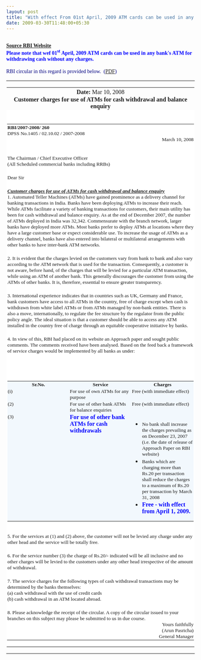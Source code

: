 ```yaml
---
layout: post
title: "With effect From 01st April, 2009 ATM cards can be used in any bank’s ATM"
date: 2009-03-30T11:48:00+05:30
---
```


<div class='post'>
<div class="gmail_quote"><br> <div style="MARGIN: 0in 0in 0pt"><b><span style="COLOR: blue; FONT-FAMILY: &#39;Palatino Linotype&#39;"><u><font color="#ff0000"><a href="http://www.rbi.org.in/" target="_blank">Source RBI Website</a></font></u></span></b></div>  <div style="MARGIN: 0in 0in 0pt"><b><span style="COLOR: blue; FONT-FAMILY: &#39;Palatino Linotype&#39;">Please note that wef 01<sup>st</sup> April, 2009 ATM cards can be used in any bank's ATM for withdrawing cash without any charges.</span></b></div>  <div style="MARGIN: 0in 0in 0pt"><b><span style="COLOR: blue; FONT-FAMILY: &#39;Palatino Linotype&#39;"></span></b><span style="FONT-FAMILY: &#39;Palatino Linotype&#39;"></span> </div> <div style="MARGIN: 0in 0in 0pt"><span style="COLOR: navy; FONT-FAMILY: &#39;Palatino Linotype&#39;">RBI circular in this regard is provided below.  (<a href="http://www.iba.org.in/whatsnew1.asp?memoref=ATM%20Charges.pdf" target="_blank">PDF</a>)</span></div>  <table style="WIDTH: 100%" cellpadding="0" width="100%" border="0"> <tbody> <tr> <td style="BORDER-RIGHT: #ece9d8; PADDING-RIGHT: 0.75pt; BORDER-TOP: #ece9d8; PADDING-LEFT: 0.75pt; PADDING-BOTTOM: 0.75pt; BORDER-LEFT: #ece9d8; WIDTH: 100%; PADDING-TOP: 0.75pt; BORDER-BOTTOM: #ece9d8; BACKGROUND-COLOR: transparent" width="100%">  <table style="WIDTH: 100%" cellpadding="0" width="100%" border="0"> <tbody> <tr> <td style="BORDER-RIGHT: #ece9d8; PADDING-RIGHT: 0.75pt; BORDER-TOP: #ece9d8; PADDING-LEFT: 0.75pt; BACKGROUND: white; PADDING-BOTTOM: 0.75pt; BORDER-LEFT: #ece9d8; PADDING-TOP: 0.75pt; BORDER-BOTTOM: #ece9d8"> <p style="MARGIN: 0in 0in 0pt; TEXT-ALIGN: center" align="center"><span style="FONT-FAMILY: &#39;Palatino Linotype&#39;"></span></p></td></tr> <tr> <td style="BORDER-RIGHT: #ece9d8; PADDING-RIGHT: 0.75pt; BORDER-TOP: #ece9d8; PADDING-LEFT: 0.75pt; PADDING-BOTTOM: 0.75pt; BORDER-LEFT: #ece9d8; PADDING-TOP: 0.75pt; BORDER-BOTTOM: #ece9d8; BACKGROUND-COLOR: transparent">  <p style="MARGIN: 0in 0in 0pt; TEXT-ALIGN: center" align="center"><b><span style="FONT-FAMILY: &#39;Palatino Linotype&#39;">Date: </span></b><span style="FONT-FAMILY: &#39;Palatino Linotype&#39;">Mar 10, 2008</span><span style="FONT-FAMILY: &#39;Palatino Linotype&#39;"></span></p> </td></tr> <tr> <td style="BORDER-RIGHT: #ece9d8; PADDING-RIGHT: 0.75pt; BORDER-TOP: #ece9d8; PADDING-LEFT: 0.75pt; PADDING-BOTTOM: 0.75pt; BORDER-LEFT: #ece9d8; PADDING-TOP: 0.75pt; BORDER-BOTTOM: #ece9d8; BACKGROUND-COLOR: transparent">  <p style="MARGIN: 0in 0in 0pt; TEXT-ALIGN: center" align="center"><b><span style="FONT-FAMILY: &#39;Palatino Linotype&#39;">Customer charges for use of ATMs for cash withdrawal and balance enquiry </span></b><span style="FONT-FAMILY: &#39;Palatino Linotype&#39;"></span></p> </td></tr> <tr> <td style="BORDER-RIGHT: #ece9d8; PADDING-RIGHT: 0.75pt; BORDER-TOP: #ece9d8; PADDING-LEFT: 0.75pt; BACKGROUND: white; PADDING-BOTTOM: 0.75pt; BORDER-LEFT: #ece9d8; PADDING-TOP: 0.75pt; BORDER-BOTTOM: #ece9d8"> <p style="MARGIN: 0in 0in 0pt"><span style="FONT-FAMILY: &#39;Palatino Linotype&#39;"></span> </p> <div align="center"> <table style="WIDTH: 100%" cellpadding="0" width="100%" border="0"> <tbody> <tr> <td style="BORDER-RIGHT: #ece9d8; PADDING-RIGHT: 0.75pt; BORDER-TOP: #ece9d8; PADDING-LEFT: 0.75pt; PADDING-BOTTOM: 0.75pt; BORDER-LEFT: #ece9d8; WIDTH: 100%; PADDING-TOP: 0.75pt; BORDER-BOTTOM: #ece9d8; BACKGROUND-COLOR: transparent" width="100%">  <p style="MARGIN: 0in 0in 0pt"><b><span style="FONT-SIZE: 10pt; FONT-FAMILY: &#39;Palatino Linotype&#39;">RBI/2007-2008/ 260</span></b><span style="FONT-SIZE: 10pt; FONT-FAMILY: &#39;Palatino Linotype&#39;"><br>DPSS No.1405 / 02.10.02 / 2007-2008</span><span style="FONT-FAMILY: &#39;Palatino Linotype&#39;"> </span><span style="FONT-FAMILY: &#39;Palatino Linotype&#39;"></span></p>  <p style="MARGIN: 0in 0in 0pt; TEXT-ALIGN: right" align="right"><span style="FONT-SIZE: 10pt; FONT-FAMILY: &#39;Palatino Linotype&#39;">March 10, 2008</span><span style="FONT-FAMILY: &#39;Palatino Linotype&#39;"></span></p>  <p style="MARGIN: 0in 0in 0pt"><span style="FONT-FAMILY: &#39;Palatino Linotype&#39;"><br></span><span style="FONT-SIZE: 10pt; FONT-FAMILY: &#39;Palatino Linotype&#39;"><br>The Chairman / Chief Executive Officer<br>(All Scheduled commercial banks including RRBs)</span><span style="FONT-FAMILY: &#39;Palatino Linotype&#39;"> </span></p>  <p style="MARGIN: 0in 0in 0pt"><span style="FONT-FAMILY: &#39;Palatino Linotype&#39;"></span> </p> <p style="MARGIN: 0in 0in 0pt"><span style="FONT-SIZE: 10pt; FONT-FAMILY: &#39;Palatino Linotype&#39;">Dear Sir</span><span style="FONT-FAMILY: &#39;Palatino Linotype&#39;"> </span></p> <p style="MARGIN: 0in 0in 0pt"><span style="FONT-FAMILY: &#39;Palatino Linotype&#39;"></span><span style="FONT-FAMILY: &#39;Palatino Linotype&#39;"></span> </p> <p style="MARGIN: 0in 0in 0pt"><b><i><u><span style="FONT-SIZE: 10pt; FONT-FAMILY: &#39;Palatino Linotype&#39;">Customer charges for use of ATMs for cash withdrawal and balance enquiry</span></u></i></b><span style="FONT-FAMILY: &#39;Palatino Linotype&#39;"> </span><span style="FONT-FAMILY: &#39;Palatino Linotype&#39;"></span></p>  <p style="MARGIN: 0in 0in 0pt"><span style="FONT-SIZE: 10pt; FONT-FAMILY: &#39;Palatino Linotype&#39;">1. Automated Teller Machines (ATMs) have gained prominence as a delivery channel for banking transactions in India. Banks have been deploying ATMs to increase their reach. While ATMs facilitate a variety of banking transactions for customers, their main utility has been for cash withdrawal and balance enquiry. As at the end of December 2007, the number of ATMs deployed in India was 32,342. Commensurate with the branch network, larger banks have deployed more ATMs. Most banks prefer to deploy ATMs at locations where they have a large customer base or expect considerable use. To increase the usage of ATMs as a delivery channel, banks have also entered into bilateral or multilateral arrangements with other banks to have inter-bank ATM networks.</span><span style="FONT-FAMILY: &#39;Palatino Linotype&#39;"> </span><span style="FONT-FAMILY: &#39;Palatino Linotype&#39;"></span></p>  <p style="MARGIN: 0in 0in 0pt"><span style="FONT-SIZE: 10pt; FONT-FAMILY: &#39;Palatino Linotype&#39;"></span> </p> <p style="MARGIN: 0in 0in 0pt"><span style="FONT-SIZE: 10pt; FONT-FAMILY: &#39;Palatino Linotype&#39;">2. It is evident that the charges levied on the customers vary from bank to bank and also vary according to the ATM network that is used for the transaction. Consequently, a customer is not aware, before hand, of the charges that will be levied for a particular ATM transaction, while using an ATM of another bank. This generally discourages the customer from using the ATMs of other banks. It is, therefore, essential to ensure greater transparency.</span><span style="FONT-FAMILY: &#39;Palatino Linotype&#39;"> </span><span style="FONT-FAMILY: &#39;Palatino Linotype&#39;"></span></p>  <p style="MARGIN: 0in 0in 0pt"><span style="FONT-SIZE: 10pt; FONT-FAMILY: &#39;Palatino Linotype&#39;"></span> </p> <p style="MARGIN: 0in 0in 0pt"><span style="FONT-SIZE: 10pt; FONT-FAMILY: &#39;Palatino Linotype&#39;">3. International experience indicates that in countries such as UK, Germany and France, bank customers have access to all ATMs in the country, free of charge except when cash is withdrawn from white label ATMs or from ATMs managed by non-bank entities. There is also a move, internationally, to regulate the fee structure by the regulator from the public policy angle. The ideal situation is that a customer should be able to access any ATM installed in the country free of charge through an equitable cooperative initiative by banks.</span><span style="FONT-FAMILY: &#39;Palatino Linotype&#39;"> </span><span style="FONT-FAMILY: &#39;Palatino Linotype&#39;"></span></p>  <p style="MARGIN: 0in 0in 0pt"><span style="FONT-SIZE: 10pt; FONT-FAMILY: &#39;Palatino Linotype&#39;"></span> </p> <p style="MARGIN: 0in 0in 0pt"><span style="FONT-SIZE: 10pt; FONT-FAMILY: &#39;Palatino Linotype&#39;">4. In view of this, RBI had placed on its website an Approach paper and sought public comments. The comments received have been analysed. Based on the feed back a framework of service charges would be implemented by all banks as under:</span><span style="FONT-FAMILY: &#39;Palatino Linotype&#39;"> </span><span style="FONT-FAMILY: &#39;Palatino Linotype&#39;"></span></p>  <p style="MARGIN: 0in 0in 0pt"><span style="FONT-FAMILY: &#39;Palatino Linotype&#39;">  </span><span style="FONT-FAMILY: &#39;Palatino Linotype&#39;"></span></p> <p style="MARGIN: 0in 0in 0pt"><span style="FONT-FAMILY: &#39;Palatino Linotype&#39;"> </span><span style="FONT-FAMILY: &#39;Palatino Linotype&#39;"> </span></p> <p style="MARGIN: 0in 0in 0pt"><span style="FONT-FAMILY: &#39;Palatino Linotype&#39;"></span> </p> <div align="center"> <table style="WIDTH: 100%" cellpadding="0" width="100%" border="0"> <tbody> <tr> <td style="BORDER-RIGHT: #ece9d8; PADDING-RIGHT: 0.75pt; BORDER-TOP: #ece9d8; PADDING-LEFT: 0.75pt; BACKGROUND: #f2f8fd; PADDING-BOTTOM: 0.75pt; BORDER-LEFT: #ece9d8; WIDTH: 33%; PADDING-TOP: 0.75pt; BORDER-BOTTOM: #ece9d8" valign="top" width="33%">  <p style="MARGIN: 0in 0in 0pt; TEXT-ALIGN: center" align="center"><b><span style="FONT-SIZE: 10pt; FONT-FAMILY: &#39;Palatino Linotype&#39;">Sr.No.</span></b><span style="FONT-FAMILY: &#39;Palatino Linotype&#39;"></span></p> </td> <td style="BORDER-RIGHT: #ece9d8; PADDING-RIGHT: 0.75pt; BORDER-TOP: #ece9d8; PADDING-LEFT: 0.75pt; BACKGROUND: #f2f8fd; PADDING-BOTTOM: 0.75pt; BORDER-LEFT: #ece9d8; WIDTH: 33%; PADDING-TOP: 0.75pt; BORDER-BOTTOM: #ece9d8" valign="top" width="33%">  <p style="MARGIN: 0in 0in 0pt; TEXT-ALIGN: center" align="center"><b><span style="FONT-SIZE: 10pt; FONT-FAMILY: &#39;Palatino Linotype&#39;">Service</span></b><span style="FONT-FAMILY: &#39;Palatino Linotype&#39;"></span></p> </td> <td style="BORDER-RIGHT: #ece9d8; PADDING-RIGHT: 0.75pt; BORDER-TOP: #ece9d8; PADDING-LEFT: 0.75pt; BACKGROUND: #f2f8fd; PADDING-BOTTOM: 0.75pt; BORDER-LEFT: #ece9d8; WIDTH: 33%; PADDING-TOP: 0.75pt; BORDER-BOTTOM: #ece9d8" valign="top" width="33%">  <p style="MARGIN: 0in 0in 0pt; TEXT-ALIGN: center" align="center"><b><span style="FONT-SIZE: 10pt; FONT-FAMILY: &#39;Palatino Linotype&#39;">Charges</span></b><span style="FONT-FAMILY: &#39;Palatino Linotype&#39;"></span></p> </td></tr> <tr> <td style="BORDER-RIGHT: #ece9d8; PADDING-RIGHT: 0.75pt; BORDER-TOP: #ece9d8; PADDING-LEFT: 0.75pt; BACKGROUND: #f2f8fd; PADDING-BOTTOM: 0.75pt; BORDER-LEFT: #ece9d8; PADDING-TOP: 0.75pt; BORDER-BOTTOM: #ece9d8" valign="top">  <p style="MARGIN: 0in 0in 0pt"><span style="FONT-SIZE: 10pt; FONT-FAMILY: &#39;Palatino Linotype&#39;">(i)</span><span style="FONT-FAMILY: &#39;Palatino Linotype&#39;"> </span><span style="FONT-FAMILY: &#39;Palatino Linotype&#39;"></span></p> </td> <td style="BORDER-RIGHT: #ece9d8; PADDING-RIGHT: 0.75pt; BORDER-TOP: #ece9d8; PADDING-LEFT: 0.75pt; BACKGROUND: #f2f8fd; PADDING-BOTTOM: 0.75pt; BORDER-LEFT: #ece9d8; PADDING-TOP: 0.75pt; BORDER-BOTTOM: #ece9d8" valign="top">  <p style="MARGIN: 0in 0in 0pt"><span style="FONT-SIZE: 10pt; FONT-FAMILY: &#39;Palatino Linotype&#39;">For use of own ATMs for any purpose</span><span style="FONT-FAMILY: &#39;Palatino Linotype&#39;"> </span><span style="FONT-FAMILY: &#39;Palatino Linotype&#39;"></span></p> </td> <td style="BORDER-RIGHT: #ece9d8; PADDING-RIGHT: 0.75pt; BORDER-TOP: #ece9d8; PADDING-LEFT: 0.75pt; BACKGROUND: #f2f8fd; PADDING-BOTTOM: 0.75pt; BORDER-LEFT: #ece9d8; PADDING-TOP: 0.75pt; BORDER-BOTTOM: #ece9d8" valign="top">  <p style="MARGIN: 0in 0in 0pt"><span style="FONT-SIZE: 10pt; FONT-FAMILY: &#39;Palatino Linotype&#39;">Free (with immediate effect)</span><span style="FONT-FAMILY: &#39;Palatino Linotype&#39;"> </span><span style="FONT-FAMILY: &#39;Palatino Linotype&#39;"></span></p> </td></tr> <tr> <td style="BORDER-RIGHT: #ece9d8; PADDING-RIGHT: 0.75pt; BORDER-TOP: #ece9d8; PADDING-LEFT: 0.75pt; BACKGROUND: #f2f8fd; PADDING-BOTTOM: 0.75pt; BORDER-LEFT: #ece9d8; PADDING-TOP: 0.75pt; BORDER-BOTTOM: #ece9d8" valign="top">  <p style="MARGIN: 0in 0in 0pt"><span style="FONT-SIZE: 10pt; FONT-FAMILY: &#39;Palatino Linotype&#39;">(2)</span><span style="FONT-FAMILY: &#39;Palatino Linotype&#39;"> </span><span style="FONT-FAMILY: &#39;Palatino Linotype&#39;"></span></p> </td> <td style="BORDER-RIGHT: #ece9d8; PADDING-RIGHT: 0.75pt; BORDER-TOP: #ece9d8; PADDING-LEFT: 0.75pt; BACKGROUND: #f2f8fd; PADDING-BOTTOM: 0.75pt; BORDER-LEFT: #ece9d8; PADDING-TOP: 0.75pt; BORDER-BOTTOM: #ece9d8" valign="top">  <p style="MARGIN: 0in 0in 0pt"><span style="FONT-SIZE: 10pt; FONT-FAMILY: &#39;Palatino Linotype&#39;">For use of other bank ATMs for balance enquiries</span><span style="FONT-FAMILY: &#39;Palatino Linotype&#39;"> </span><span style="FONT-FAMILY: &#39;Palatino Linotype&#39;"></span></p> </td> <td style="BORDER-RIGHT: #ece9d8; PADDING-RIGHT: 0.75pt; BORDER-TOP: #ece9d8; PADDING-LEFT: 0.75pt; BACKGROUND: #f2f8fd; PADDING-BOTTOM: 0.75pt; BORDER-LEFT: #ece9d8; PADDING-TOP: 0.75pt; BORDER-BOTTOM: #ece9d8" valign="top">  <p style="MARGIN: 0in 0in 0pt"><span style="FONT-SIZE: 10pt; FONT-FAMILY: &#39;Palatino Linotype&#39;">Free (with immediate effect)</span><span style="FONT-FAMILY: &#39;Palatino Linotype&#39;"> </span><span style="FONT-FAMILY: &#39;Palatino Linotype&#39;"></span></p> </td></tr> <tr> <td style="BORDER-RIGHT: #ece9d8; PADDING-RIGHT: 0.75pt; BORDER-TOP: #ece9d8; PADDING-LEFT: 0.75pt; BACKGROUND: #f2f8fd; PADDING-BOTTOM: 0.75pt; BORDER-LEFT: #ece9d8; PADDING-TOP: 0.75pt; BORDER-BOTTOM: #ece9d8" valign="top">  <p style="MARGIN: 0in 0in 0pt"><span style="FONT-SIZE: 10pt; FONT-FAMILY: &#39;Palatino Linotype&#39;">(3)</span><span style="FONT-FAMILY: &#39;Palatino Linotype&#39;"> </span><span style="FONT-FAMILY: &#39;Palatino Linotype&#39;"></span></p> </td> <td style="BORDER-RIGHT: #ece9d8; PADDING-RIGHT: 0.75pt; BORDER-TOP: #ece9d8; PADDING-LEFT: 0.75pt; BACKGROUND: #f2f8fd; PADDING-BOTTOM: 0.75pt; BORDER-LEFT: #ece9d8; PADDING-TOP: 0.75pt; BORDER-BOTTOM: #ece9d8" valign="top">  <p style="MARGIN: 0in 0in 0pt"><b><span style="COLOR: blue; FONT-FAMILY: &#39;Palatino Linotype&#39;">For use of other bank ATMs for cash withdrawals</span></b><b><span style="COLOR: blue; FONT-FAMILY: &#39;Palatino Linotype&#39;"> </span></b><span style="FONT-FAMILY: &#39;Palatino Linotype&#39;"></span></p> </td> <td style="BORDER-RIGHT: #ece9d8; PADDING-RIGHT: 0.75pt; BORDER-TOP: #ece9d8; PADDING-LEFT: 0.75pt; BACKGROUND: #f2f8fd; PADDING-BOTTOM: 0.75pt; BORDER-LEFT: #ece9d8; PADDING-TOP: 0.75pt; BORDER-BOTTOM: #ece9d8" valign="top">  <ul type="disc"> <li style="MARGIN: 0in 0in 0pt"><span style="FONT-SIZE: 10pt; FONT-FAMILY: &#39;Palatino Linotype&#39;">No bank shall increase the charges prevailing as on December 23, 2007 (i.e. the date of release of Approach Paper on RBI website)</span><span style="FONT-FAMILY: &#39;Palatino Linotype&#39;"> </span><span style="FONT-FAMILY: &#39;Palatino Linotype&#39;"></span> <li style="MARGIN: 0in 0in 0pt"><span style="FONT-SIZE: 10pt; FONT-FAMILY: &#39;Palatino Linotype&#39;">Banks which are charging more than Rs.20 per transaction shall reduce the charges to a maximum of Rs.20 per transaction by March 31, 2008</span><span style="FONT-FAMILY: &#39;Palatino Linotype&#39;"> </span><span style="FONT-FAMILY: &#39;Palatino Linotype&#39;"></span> <li style="MARGIN: 0in 0in 0pt"><b><span style="COLOR: blue; FONT-FAMILY: &#39;Palatino Linotype&#39;">Free - with effect from April 1, 2009. </span></b><span style="FONT-FAMILY: &#39;Palatino Linotype&#39;"></span></li> </li></li></ul></td></tr></tbody></table></div> <p style="MARGIN: 0in 0in 0pt"><span style="FONT-SIZE: 10pt; FONT-FAMILY: &#39;Palatino Linotype&#39;"><br>5. For the services at (1) and (2) above, the customer will not be levied any charge under any other head and the service will be totally free.</span><span style="FONT-FAMILY: &#39;Palatino Linotype&#39;"> </span><span style="FONT-FAMILY: &#39;Palatino Linotype&#39;"></span></p>  <p style="MARGIN: 0in 0in 0pt"><span style="FONT-SIZE: 10pt; FONT-FAMILY: &#39;Palatino Linotype&#39;"></span> </p> <p style="MARGIN: 0in 0in 0pt"><span style="FONT-SIZE: 10pt; FONT-FAMILY: &#39;Palatino Linotype&#39;">6. For the service number (3) the charge of Rs.20/- indicated will be all inclusive and no other charges will be levied to the customers under any other head irrespective of the amount of withdrawal. </span><span style="FONT-FAMILY: &#39;Palatino Linotype&#39;"></span></p>  <p style="MARGIN: 0in 0in 0pt"><span style="FONT-SIZE: 10pt; FONT-FAMILY: &#39;Palatino Linotype&#39;"></span> </p> <p style="MARGIN: 0in 0in 0pt"><span style="FONT-SIZE: 10pt; FONT-FAMILY: &#39;Palatino Linotype&#39;">7. The service charges for the following types of cash withdrawal transactions may be determined by the banks themselves:</span><span style="FONT-FAMILY: &#39;Palatino Linotype&#39;"> </span><span style="FONT-FAMILY: &#39;Palatino Linotype&#39;"></span></p>  <p style="MARGIN: 0in 0in 0pt"><span style="FONT-SIZE: 10pt; FONT-FAMILY: &#39;Palatino Linotype&#39;">(a) cash withdrawal with the use of credit cards<br>(b) cash withdrawal in an ATM located abroad. </span><span style="FONT-FAMILY: &#39;Palatino Linotype&#39;"></span></p>  <p style="MARGIN: 0in 0in 0pt"><span style="FONT-SIZE: 10pt; FONT-FAMILY: &#39;Palatino Linotype&#39;"></span> </p> <p style="MARGIN: 0in 0in 0pt"><span style="FONT-SIZE: 10pt; FONT-FAMILY: &#39;Palatino Linotype&#39;">8. Please acknowledge the receipt of the circular. A copy of the circular issued to your branches on this subject may please be submitted to us in due course.</span><span style="FONT-FAMILY: &#39;Palatino Linotype&#39;"> </span><span style="FONT-FAMILY: &#39;Palatino Linotype&#39;"></span></p>  <p style="MARGIN: 0in 0in 0pt; TEXT-ALIGN: right" align="right"><span style="FONT-SIZE: 10pt; FONT-FAMILY: &#39;Palatino Linotype&#39;">Yours faithfully</span><span style="FONT-FAMILY: &#39;Palatino Linotype&#39;"> </span><span style="FONT-FAMILY: &#39;Palatino Linotype&#39;"></span></p>  <p style="MARGIN: 0in 0in 0pt; TEXT-ALIGN: right" align="right"><span style="FONT-SIZE: 10pt; FONT-FAMILY: &#39;Palatino Linotype&#39;">(Arun Pasricha)<br>General Manager</span><span style="FONT-FAMILY: &#39;Palatino Linotype&#39;"></span></p> </td></tr></tbody></table></div> <p style="MARGIN: 0in 0in 0pt"><span style="FONT-FAMILY: &#39;Palatino Linotype&#39;"></span></p></td></tr></tbody></table></td></tr></tbody></table></div><br><br clear="all"><br><br> 
</div></div>
